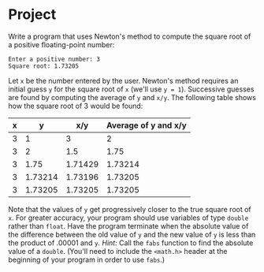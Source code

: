 # Project

Write a program that uses Newton's method to compute the square root of a
positive floating-point number:

```
Enter a positive number: 3
Square root: 1.73205
```

Let `x` be the number entered by the user. Newton's method requires an initial
guess `y` for the square root of `x` (we'll use `y = 1`). Successive guesses
are found by computing the average of `y` and `x/y`. The following table shows
how the square root of 3 would be found:

| x | y       | x/y     | Average of y and x/y |
| - | ------- | ------- | -------------------- |
| 3 | 1       | 3       | 2                    |
| 3 | 2       | 1.5     | 1.75                 |
| 3 | 1.75    | 1.71429 | 1.73214              |
| 3 | 1.73214 | 1.73196 | 1.73205              |
| 3 | 1.73205 | 1.73205 | 1.73205              |

Note that the values of `y` get progressively closer to the true square root of
`x`. For greater accuracy, your program should use variables of type `double`
rather than `float`. Have the program terminate when the absolute value of the
difference between the old value of `y` and the new value of `y` is less than
the product of .00001 and `y`. *Hint:* Call the `fabs` function to find the
absolute value of a `double`. (You'll need to include the `<math.h>` header at
the beginning of your program in order to use `fabs`.)
